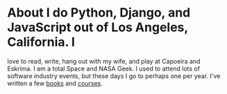 # About I do Python, Django, and JavaScript out of Los Angeles, California. I
love to read, write, hang out with my wife, and play at Capoeira and Eskrima. I
am a total Space and NASA Geek. I used to attend lots of software industry
events, but these days I go to perhaps one per year. I've written a few
[books](/pages/books/) and [courses](/pages/courses/).
